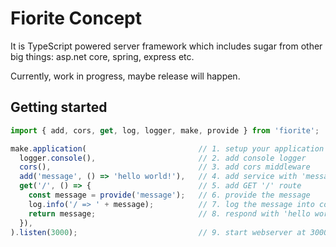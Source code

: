 # Fiorite Concept
It is TypeScript powered server framework which includes sugar from other big things: asp.net core, spring, express etc.

Currently, work in progress, maybe release will happen. 

## Getting started

```typescript
import { add, cors, get, log, logger, make, provide } from 'fiorite';

make.application(                         // 1. setup your application
  logger.console(),                       // 2. add console logger
  cors(),                                 // 3. add cors middleware
  add('message', () => 'hello world!'),   // 4. add service with 'message' id
  get('/', () => {                        // 5. add GET '/' route
    const message = provide('message');   // 6. provide the message
    log.info('/ => ' + message);          // 7. log the message into console: / => hello world!
    return message;                       // 8. respond with 'hello world!';
  }),
).listen(3000);                           // 9. start webserver at 3000 port.

```

